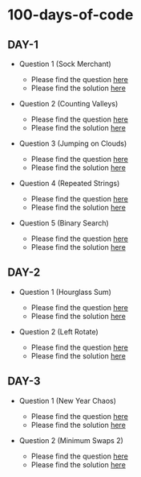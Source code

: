 # 100-days-of-code


## DAY-1

* Question 1 (Sock Merchant)
    * Please find the question [here](./code-files/Day-001-010/Day-1/Question-1/Day-1-Q1.pdf)
    * Please find the solution [here](./code-files/Day-001-010/Day-1/Question-1/Day-1-Q1.py)

* Question 2 (Counting Valleys)
    * Please find the question [here](./code-files/Day-001-010/Day-1/Question-2/Day-1-Q2.pdf)
    * Please find the solution [here](./code-files/Day-001-010/Day-1/Question-2/Day-1-Q2.py)

* Question 3 (Jumping on Clouds)
    * Please find the question [here](./code-files/Day-001-010/Day-1/Question-3/Day-1-Q3.pdf)
    * Please find the solution [here](./code-files/Day-001-010/Day-1/Question-3/Day-1-Q3.py)

* Question 4 (Repeated Strings)
    * Please find the question [here](./code-files/Day-001-010/Day-1/Question-4/Day-1-Q4.pdf)
    * Please find the solution [here](./code-files/Day-001-010/Day-1/Question-4/Day-1-Q4.py)

* Question 5 (Binary Search)
    * Please find the question [here](https://leetcode.com/explore/learn/card/binary-search/138/background/1038/)
    * Please find the solution [here](./code-files/Day-001-010/Day-1/Question-5/Day-1-Q5.py)


## DAY-2

* Question 1 (Hourglass Sum)
    * Please find the question [here](./code-files/Day-001-010/Day-2/Question-1/Day-2-Q1.pdf)
    * Please find the solution [here](./code-files/Day-001-010/Day-2/Question-1/Day-2-Q1.py)

* Question 2 (Left Rotate)
    * Please find the question [here](./code-files/Day-001-010/Day-2/Question-2/Day-2-Q2.pdf)
    * Please find the solution [here](./code-files/Day-001-010/Day-2/Question-2/Day-2-Q2.py)


## DAY-3

* Question 1 (New Year Chaos)
    * Please find the question [here](./code-files/Day-001-010/Day-3/Question-1/Day-3-Q1.pdf)
    * Please find the solution [here](./code-files/Day-001-010/Day-3/Question-1/Day-3-Q1.py)

* Question 2 (Minimum Swaps 2)
    * Please find the question [here](./code-files/Day-001-010/Day-3/Question-2/Day-3-Q2.pdf)
    * Please find the solution [here](./code-files/Day-001-010/Day-3/Question-2/Day-3-Q2.py)

